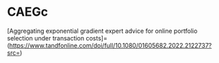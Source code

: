 # CAEGc
[Aggregating exponential gradient expert advice for online portfolio selection under transaction costs]=(https://www.tandfonline.com/doi/full/10.1080/01605682.2022.2122737?src=)
